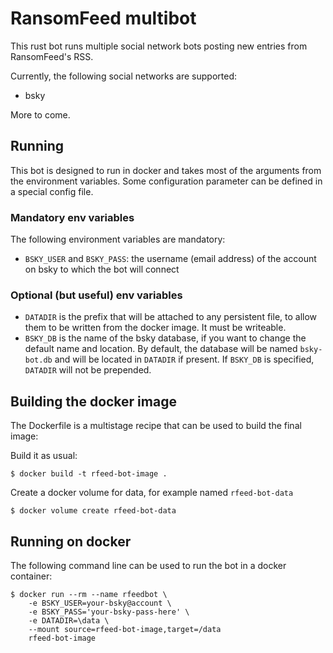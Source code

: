 # RansomFeed multibot

This rust bot runs multiple social network bots posting new entries from RansomFeed's RSS.

Currently, the following social networks are supported:

- bsky

More to come.

## Running

This bot is designed to run in docker and takes most of the arguments from the environment variables.
Some configuration parameter can be defined in a special config file.

### Mandatory env variables

The following environment variables are mandatory:

- `BSKY_USER` and `BSKY_PASS`: the username (email address) of the account on bsky to which the bot will connect

### Optional (but useful) env variables

- `DATADIR` is the prefix that will be attached to any persistent file, to allow them to be written from the
docker image. It must be writeable.
- `BSKY_DB` is the name of the bsky database, if you want to change the default name and location. By default,
the database will be named `bsky-bot.db` and will be located in `DATADIR` if present. If `BSKY_DB` is specified,
`DATADIR` will not be prepended.

## Building the docker image

The Dockerfile is a multistage recipe that can be used to build the final image:

Build it as usual:

```
$ docker build -t rfeed-bot-image .
```

Create a docker volume for data, for example named `rfeed-bot-data`

```
$ docker volume create rfeed-bot-data
```

## Running on docker

The following command line can be used to run the bot in a docker container:

```
$ docker run --rm --name rfeedbot \ 
    -e BSKY_USER=your-bsky@account \ 
    -e BSKY_PASS='your-bsky-pass-here' \
    -e DATADIR=\data \
    --mount source=rfeed-bot-image,target=/data
    rfeed-bot-image
```

